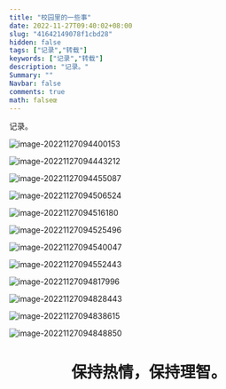 ```yaml
---
title: "校园里的一些事"
date: 2022-11-27T09:40:02+08:00
slug: "41642149078f1cbd28"
hidden: false
tags: ["记录","转载"]
keywords: ["记录","转载"]
description: "记录。"
Summary: ""
Navbar: false
comments: true
math: falseœ
---
```


记录。

<!--more-->

![image-20221127094400153](e8122c1009e6836d68489a6821669a6959d38689.png)

![image-20221127094443212](9450ad8f4cd04c71ec024a70fbd7fab23e4a4d9a.png)

![image-20221127094455087](9e7070f1e2fc5b4a24e4b281ce1c514c10c3d60b.png)

![image-20221127094506524](9cef25107dd310415d0d98cf6f3b93e8feb9a9eb.png)

![image-20221127094516180](ba98e42f546120e82d81856ad407d8b400ac0321.png)

![image-20221127094525496](5a1d1abcd54bc7b61c208d4cbd4b5a82297cb3d4.png)

![image-20221127094540047](43163c0a059bf7c2443af7f4cab47577d52c4f9f.png)

![image-20221127094552443](5300ba50f319c5e1b1c224e2203cfff59a51c8d3.png)

![image-20221127094817996](229b7e150378d9e7727b3e7fbe67bb7bb01b8b7c.png)

![image-20221127094828443](46d9a69a24d567ba76b098e6f378089f409c9cf4-20221127095800019.png)

![image-20221127094838615](89895644b0f64df5823494343ebab487e274b608.png)

![image-20221127094848850](61dfc4b8edbc2a0d2edfb5be2ab22fe237e3468e.png)



<div align="center">
  <h1>
    保持热情，保持理智。
  </h1>
</div>

























